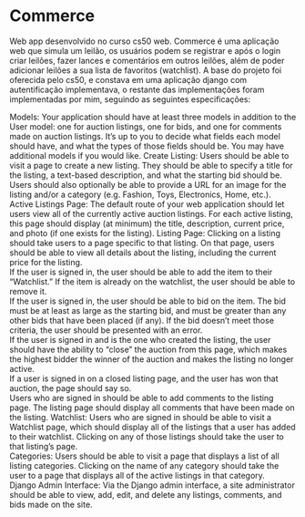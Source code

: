 # Commerce
Web app desenvolvido no curso cs50 web.
Commerce é uma aplicação web que simula um leilão, os usuários podem se registrar e após o login criar leilões, fazer lances e comentários em outros leilões, além
de poder adicionar leilões a sua lista de favoritos (watchlist).
A base do projeto foi oferecida pelo cs50, e constava em uma aplicação django com autentificação implementava, o restante das implementações foram implementadas por mim,
seguindo as seguintes especificações: <br>

Models: Your application should have at least three models in addition to the User model: one for auction listings, one for bids, and one for comments made on auction listings. It’s up to you to decide what fields each model should have, and what the types of those fields should be. You may have additional models if you would like.
Create Listing: Users should be able to visit a page to create a new listing. They should be able to specify a title for the listing, a text-based description, and what the starting bid should be. Users should also optionally be able to provide a URL for an image for the listing and/or a category (e.g. Fashion, Toys, Electronics, Home, etc.).<br>
Active Listings Page: The default route of your web application should let users view all of the currently active auction listings. For each active listing, this page should display (at minimum) the title, description, current price, and photo (if one exists for the listing).
Listing Page: Clicking on a listing should take users to a page specific to that listing. On that page, users should be able to view all details about the listing, including the current price for the listing. <br>
        If the user is signed in, the user should be able to add the item to their “Watchlist.” If the item is already on the watchlist, the user should be able to remove it.<br>
        If the user is signed in, the user should be able to bid on the item. The bid must be at least as large as the starting bid, and must be greater than any other bids that have been placed (if any). If the bid doesn’t meet those criteria, the user should be presented with an error.<br>
        If the user is signed in and is the one who created the listing, the user should have the ability to “close” the auction from this page, which makes the highest bidder the winner of the auction and makes the listing no longer active.<br>
        If a user is signed in on a closed listing page, and the user has won that auction, the page should say so.<br>
        Users who are signed in should be able to add comments to the listing page. The listing page should display all comments that have been made on the listing.
Watchlist: Users who are signed in should be able to visit a Watchlist page, which should display all of the listings that a user has added to their watchlist. Clicking on any of those listings should take the user to that listing’s page.<br>
Categories: Users should be able to visit a page that displays a list of all listing categories. Clicking on the name of any category should take the user to a page that displays all of the active listings in that category.<br>
Django Admin Interface: Via the Django admin interface, a site administrator should be able to view, add, edit, and delete any listings, comments, and bids made on the site.
